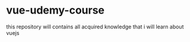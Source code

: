 # vue-udemy-course
this repository will contains all acquired knowledge that i will learn about vuejs
